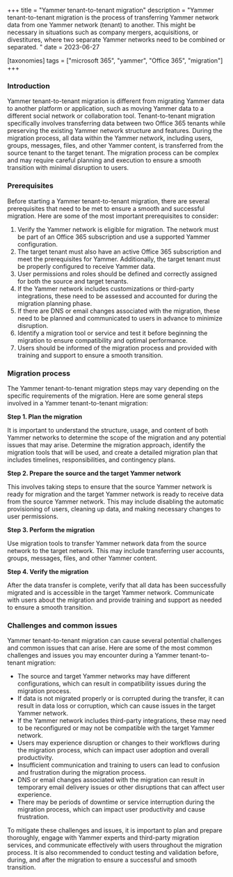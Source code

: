 +++
title = "Yammer tenant-to-tenant migration"
description = "Yammer tenant-to-tenant migration is the process of transferring Yammer network data from one Yammer network (tenant) to another. This might be necessary in situations such as company mergers, acquisitions, or divestitures, where two separate Yammer networks need to be combined or separated. "
date = 2023-06-27

[taxonomies]
tags = ["microsoft 365", "yammer", "Office 365", "migration"]
+++

### Introduction

Yammer tenant-to-tenant migration is different from migrating Yammer data to another platform or application, such as moving Yammer data to a different social network or collaboration tool. Tenant-to-tenant migration specifically involves transferring data between two Office 365 tenants while preserving the existing Yammer network structure and features. During the migration process, all data within the Yammer network, including users, groups, messages, files, and other Yammer content, is transferred from the source tenant to the target tenant. The migration process can be complex and may require careful planning and execution to ensure a smooth transition with minimal disruption to users. 

### Prerequisites   

Before starting a Yammer tenant-to-tenant migration, there are several prerequisites that need to be met to ensure a smooth and successful migration. Here are some of the most important prerequisites to consider: 

1. Verify the Yammer network is eligible for migration. The network must be part of an Office 365 subscription and use a supported Yammer configuration. 
2. The target tenant must also have an active Office 365 subscription and meet the prerequisites for Yammer. Additionally, the target tenant must be properly configured to receive Yammer data. 
3. User permissions and roles should be defined and correctly assigned for both the source and target tenants.  
4. If the Yammer network includes customizations or third-party integrations, these need to be assessed and accounted for during the migration planning phase. 
5. If there are DNS or email changes associated with the migration, these need to be planned and communicated to users in advance to minimize disruption. 
6. Identify a migration tool or service and test it before beginning the migration to ensure compatibility and optimal performance. 
7. Users should be informed of the migration process and provided with training and support to ensure a smooth transition. 

### Migration process 

The Yammer tenant-to-tenant migration steps may vary depending on the specific requirements of the migration. Here are some general steps involved in a Yammer tenant-to-tenant migration: 

**Step 1. Plan the migration**

It is important to understand the structure, usage, and content of both Yammer networks to determine the scope of the migration and any potential issues that may arise. Determine the migration approach, identify the migration tools that will be used, and create a detailed migration plan that includes timelines, responsibilities, and contingency plans. 

**Step 2. Prepare the source and the target Yammer network**

This involves taking steps to ensure that the source Yammer network is ready for migration and the target Yammer network is ready to receive data from the source Yammer network. This may include disabling the automatic provisioning of users, cleaning up data, and making necessary changes to user permissions. 

**Step 3. Perform the migration**

Use migration tools to transfer Yammer network data from the source network to the target network. This may include transferring user accounts, groups, messages, files, and other Yammer content. 

**Step 4. Verify the migration**

After the data transfer is complete, verify that all data has been successfully migrated and is accessible in the target Yammer network. Communicate with users about the migration and provide training and support as needed to ensure a smooth transition. 

### Challenges and common issues 

Yammer tenant-to-tenant migration can cause several potential challenges and common issues that can arise. Here are some of the most common challenges and issues you may encounter during a Yammer tenant-to-tenant migration: 

* The source and target Yammer networks may have different configurations, which can result in compatibility issues during the migration process. 
* If data is not migrated properly or is corrupted during the transfer, it can result in data loss or corruption, which can cause issues in the target Yammer network. 
* If the Yammer network includes third-party integrations, these may need to be reconfigured or may not be compatible with the target Yammer network. 
* Users may experience disruption or changes to their workflows during the migration process, which can impact user adoption and overall productivity. 
* Insufficient communication and training to users can lead to confusion and frustration during the migration process. 
* DNS or email changes associated with the migration can result in temporary email delivery issues or other disruptions that can affect user experience. 
* There may be periods of downtime or service interruption during the migration process, which can impact user productivity and cause frustration.

To mitigate these challenges and issues, it is important to plan and prepare thoroughly, engage with Yammer experts and third-party migration services, and communicate effectively with users throughout the migration process. It is also recommended to conduct testing and validation before, during, and after the migration to ensure a successful and smooth transition. 